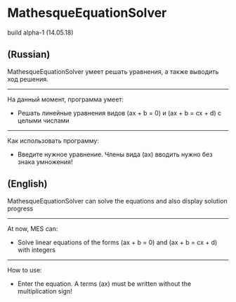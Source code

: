# MathesqueEquationSolver
build alpha-1 (14.05.18)


**(Russian)**
------------------------

MathesqueEquationSolver умеет решать уравнения, а также выводить ход решения.
***
На данный момент, программа умеет:
* Решать линейные уравнения видов (ax + b = 0) и (ax + b = cx + d) с целыми числами 
***
Как использовать программу:
* Введите нужное уравнение. Члены вида (ax) вводить нужно без знака умножения!


**(English)**
----------------------------

MathesqueEquationSolver can solve the equations and also display solution progress 
***
At now, MES can:
* Solve linear equations of the forms (ax + b = 0) and (ax + b = cx + d) with integers 
***
How to use:
* Enter the equation. A terms (ax) must be written without the multiplication sign!
